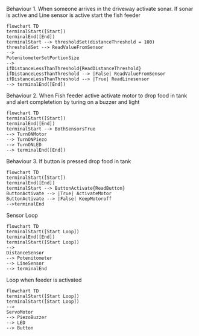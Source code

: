 
Behaviour 1. When someone arrives in the driveway activate sonar. If sonar is active and Line sensor is active start the fish feeder 

```mermaid
flowchart TD
terminalStart([Start])
terminalEnd([End])
terminalStart --> thresholdSet(distanceThreshold = 100)
thresholdSet --> ReadValueFromSensor
-->
PotenitometerSetPortionSize
-->
ifDistanceLessThanThreshold{ReadDistanceThreshold} 
ifDistanceLessThanThreshold --> |False| ReadValueFromSensor
ifDistanceLessThanThreshold --> |True| ReadLinesensor 
--> terminalEnd([End])
```
Behaviour 2. When Fish feeder active activate motor to drop food in tank and alert completetion by turing on a buzzer and light
``` mermaid
flowchart TD
terminalStart([Start])
terminalEnd([End])
terminalStart --> BothSensorsTrue
--> TurnONMotor
--> TurnONPiezo
--> TurnONLED
--> terminalEnd([End])
```

Behaviour 3. If button is pressed drop food in tank
``` mermaid
flowchart TD
terminalStart([Start])
terminalEnd([End])
terminalStart --> ButtonActivate{ReadButton}
ButtonActivate --> |True| ActivateMotor
ButtonActivate --> |False| KeepMotoroff
-->terminalEnd
```
Sensor Loop
``` mermaid
flowchart TD
terminalStart([Start Loop])
terminalEnd([End])
terminalStart([Start Loop])
-->
DistanceSensor
--> Potenitometer
--> LineSensor
--> terminalEnd
```

Loop when feeder is activated
``` mermaid
flowchart TD
terminalStart([Start Loop])
terminalStart([Start Loop])
-->
ServoMotor
--> PiezoBuzzer
--> LED
--> Button
```

